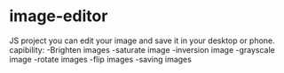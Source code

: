 # image-editor
JS project
you can edit your image and save it in your desktop or phone.
capibility:
-Brighten images
-saturate image
-inversion image
-grayscale image
-rotate images
-flip images
-saving images
